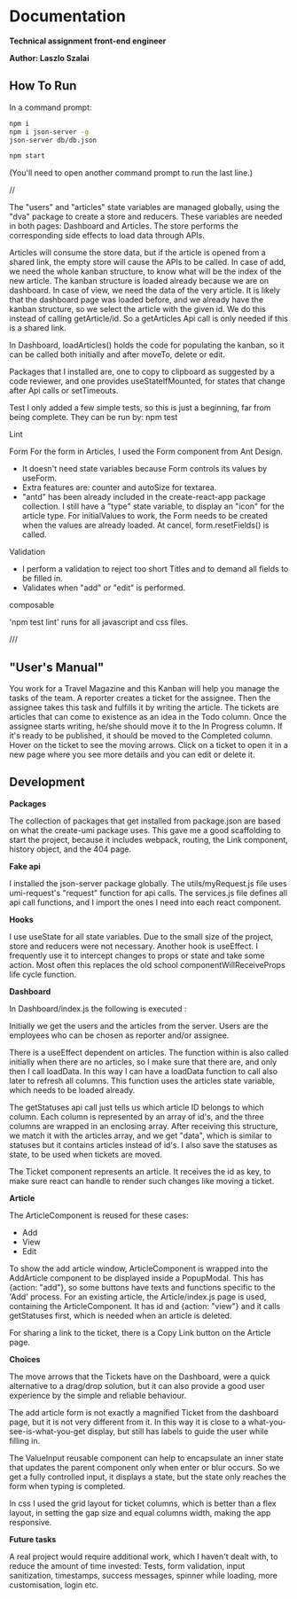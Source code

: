 # Documentation
**Technical assignment front-end engineer**

**Author: Laszlo Szalai**

## How To Run
In a command prompt:
```bash
npm i
npm i json-server -g
json-server db/db.json
```
```bash
npm start
```
(You'll need to open another command prompt to run the last line.)

//

The "users" and "articles" state variables are managed globally, using the "dva" package to create a store and reducers.
These variables are needed in both pages: Dashboard and Articles.
The store performs the corresponding side effects to load data through APIs.

Articles will consume the store data, but if the article is opened from a shared link, the empty store will cause the APIs to be called.
In case of add, we need the whole kanban structure, to know what will be the index of the new article. The kanban structure is loaded already because  we are on dashboard. 
In case of view, we need the data of the very article. It is likely that the dashboard page was loaded before, and we already have the kanban structure, so we select the article with the given id. We do this instead of calling getArticle/id. So a getArticles Api call is only needed if this is a shared link.

In Dashboard, loadArticles() holds the code for  populating the kanban, so it can be called both  initially and after moveTo, delete or edit.

Packages that I installed are, one to copy to clipboard as suggested by a code reviewer, and one provides useStateIfMounted, for states that change after Api calls or setTimeouts.

Test 
I only added a few simple tests, so this is just a beginning, far from being complete. They can be run by:
npm test

Lint

Form
For the form in Articles, I used the Form component from Ant Design.
- It doesn't need state variables because Form controls its values by useForm.
- Extra features are: counter and autoSize for textarea.
- "antd" has been already included in the create-react-app package collection.
I still have a "type" state variable, to display an "icon" for the article type. 
For initialValues to work, the Form needs to be created when the values are already loaded. At cancel, form.resetFields() is called.

Validation
- I perform a validation to reject too short Titles and to demand all fields to be filled in.
- Validates when "add" or "edit" is performed. 

composable

'npm test lint' runs for all javascript and css files.












///

## "User's Manual"
You work for a Travel Magazine and this Kanban will help you manage the tasks of the team.
A reporter creates a ticket for the assignee. Then the assignee takes this task and fulfills it by writing the article. 
The tickets are articles that can come to existence as an idea in the Todo column.
Once the assignee starts writing, he/she should move it to the In Progress column.
If it's ready to be published, it should be moved to the Completed column.
Hover on the ticket to see the moving arrows.
Click on a ticket to open it in a new page where you see more details and you can edit or delete it.

## Development
**Packages**

The collection of packages that get installed from package.json are based on what the create-umi package uses. This gave me a good scaffolding to start the project, because it includes webpack, routing, the Link component, history object, and the 404 page. 

**Fake api**

I installed the json-server package globally. The utils/myRequest.js file uses umi-request's "request" function for api calls. The services.js file defines all api call functions, and I import the ones I need into each react component.

**Hooks**

I use useState for all state variables. Due to the small size of the project, store and reducers were not necessary.
Another hook is useEffect. I frequently use it to intercept changes to props or state and take some action. Most often this replaces the old school componentWillReceiveProps life cycle function.

**Dashboard**

In Dashboard/index.js the following is executed :

Initially we get the users and the articles from the server.
Users are the employees who can be chosen as reporter and/or assignee.

There is a useEffect dependent on articles. The function within is also called initially when there are no articles, so I make sure that there are, and only then I call loadData. In this way I can have a loadData function to call also later to refresh all columns. This function uses the articles state variable, which needs to be loaded already.

The getStatuses api call just tells us which article ID belongs to which column. Each column is represented by an array of id's, and the three columns are wrapped in an enclosing array. After receiving this structure, we match it with the articles array, and we get "data", which is similar to statuses but it contains articles instead of id's. I also save the statuses as state, to be used when tickets are moved. 

The Ticket component represents an article.
It receives the id as key, to make sure react can handle to render such changes like moving a ticket. 

**Article**

The ArticleComponent is reused for these cases:
- Add
- View
- Edit

To show the add article window, ArticleComponent is wrapped into the AddArticle component to be displayed inside a PopupModal. This has {action: "add"}, so some buttons have texts and functions specific to the 'Add' process.
For an existing article, the Article/index.js page is used, containing the ArticleComponent. It has id and {action: "view"} and it calls getStatuses first, which is needed when an article is deleted.

For sharing a link to the ticket, there is a Copy Link button on the Article page.

**Choices**

The move arrows that the Tickets have on the Dashboard, were a quick alternative to a drag/drop solution, but it can also provide a good user experience by the simple and reliable behaviour.

The add article form is not exactly a magnified Ticket from the dashboard page, but it is not very different from it. In this way it is close to a what-you-see-is-what-you-get display, but still has labels to guide the user while filling in.

The ValueInput reusable component can help to encapsulate an inner state that updates the parent component only when enter or blur occurs. So we get a fully controlled input, it displays a state, but the state only reaches the form when typing is completed.

In css I used the grid layout for ticket columns, which is better than a flex layout, in setting the gap size and equal columns width, making the app responsive.

**Future tasks**

A real project would require additional work, which I haven't dealt with, to reduce the amount of time invested:
Tests, form validation, input sanitization, timestamps, success messages, spinner while loading, more customisation, login etc.
